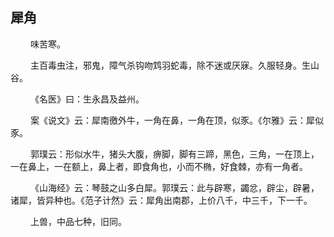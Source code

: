 ## 犀角
<p>&emsp;&emsp;
味苦寒。
</p>
<p>&emsp;&emsp;
主百毒虫注，邪鬼，障气杀钩吻鸩羽蛇毒，除不迷或厌寐。久服轻身。生山谷。
</p>
<p>&emsp;&emsp;
《名医》曰：生永昌及益州。
</p>
<p>&emsp;&emsp;
案《说文》云：犀南徼外牛，一角在鼻，一角在顶，似豕。《尔雅》云：犀似豕。
</p>
<p>&emsp;&emsp;
郭璞云：形似水牛，猪头大腹，痹脚，脚有三蹄，黑色，三角，一在顶上，一在鼻上，一在额上，鼻上者，即食角也，小而不椭，好食棘，亦有一角者。
</p>
<p>&emsp;&emsp;
《山海经》云：琴鼓之山多白犀。郭璞云：此与辟寒，蠲忿，辟尘，辟暑，诸犀，皆异种也。《范子计然》云：犀角出南郡，上价八千，中三千，下一千。
</p>
<p>&emsp;&emsp;
上兽，中品七种，旧同。
</p>